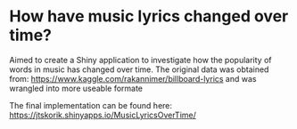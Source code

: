 # How have music lyrics changed over time?
Aimed to create a Shiny application to investigate how the popularity of words in music has changed over time. The original data was obtained from: https://www.kaggle.com/rakannimer/billboard-lyrics and was wrangled into more useable formate

The final implementation can be found here: https://jtskorik.shinyapps.io/MusicLyricsOverTime/
